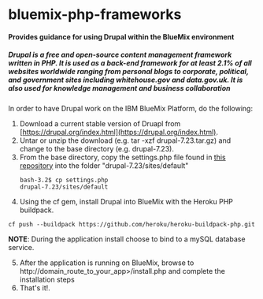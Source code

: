 bluemix-php-frameworks
======================

#### Provides guidance for using Drupal within the BlueMix environment

##### Drupal is a free and open-source content management framework written in PHP. It is used as a back-end framework for at least 2.1% of all websites worldwide ranging from personal blogs to corporate, political, and government sites including whitehouse.gov and data.gov.uk. It is also used for knowledge management and business collaboration

In order to have Drupal work on the IBM BlueMix Platform, do the following:

1. Download a current stable version of Druapl from [https://drupal.org/index.html](https://drupal.org/index.html).
2. Untar or unzip the download (e.g. tar -xzf drupal-7.23.tar.gz) and change to the base directory (e.g. drupal-7.23).
3. From the base directory, copy the settings.php file found in [this repository](https://github.com/ibmjstart/bluemix-php-frameworks) into the folder "drupal-7.23/sites/default"<pre><code>bash-3.2$ cp settings.php drupal-7.23/sites/default</code></pre>
4. Using the cf gem, install Drupal into BlueMix with the Heroku PHP buildpack.
<pre><code>cf push --buildpack https://github.com/heroku/heroku-buildpack-php.git</code></pre>
   **NOTE**:  During the application install choose to bind to a mySQL database service.
        
5. After the application is running on BlueMix, browse to http://domain_route_to_your_app>/install.php and complete the installation steps
6. That's it!.

